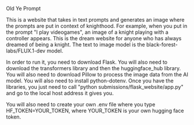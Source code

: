 Old Ye Prompt

This is a website that takes in text prompts and generates an image where the 
prompts are put in context of knighthood. For example, when you put in the prompt "I play videogames", an image of a knight playing with a controller appears. This is the dream website for anyone who has always dreamed of being a knight. The text to image model is the black-forest-labs/FLUX.1-dev model.

In order to run it, you need to download Flask. You will also need to download the transformers library and then the huggingface_hub library. You will also need to download Pillow to process the image data from the AI model. You will also need to install python-dotenv. Once you have the libraries, you just need to call "python submissions/flask_website/app.py" and go to the local host address it gives you.

You will also need to create your own .env file where you type HF_TOKEN=YOUR_TOKEN, where YOUR_TOKEN is your own hugging face token.
